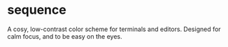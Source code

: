 # sequence
A cosy, low-contrast color scheme for terminals and editors. Designed for calm focus, and to be easy on the eyes.
